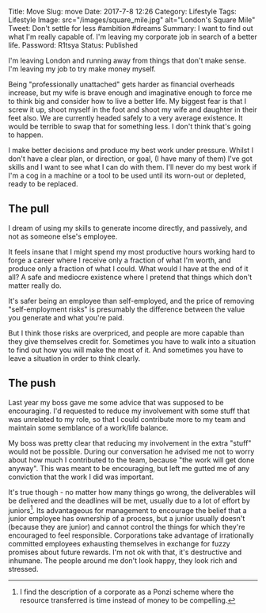 Title: Move
Slug: move
Date: 2017-7-8 12:26
Category: Lifestyle
Tags: Lifestyle
Image: src="/images/square_mile.jpg" alt="London's Square Mile"
Tweet: Don't settle for less #ambition #dreams
Summary: I want to find out what I'm really capable of. I'm leaving my corporate job in search of a better life.
Password: R1tsya
Status: Published



I'm leaving London and running away from things that don't make sense. I'm leaving my job  to try make money myself.

Being "professionally unattached" gets harder as financial overheads increase, but my wife is brave enough and imaginative enough to force me to think big and consider how to live a better life. My biggest fear is that I screw it up, shoot myself in the foot and shoot my wife and daughter in their feet also. We are currently headed safely to a very average existence. It would be terrible to swap that for something less. I don't think that's going to happen.

I make better decisions and produce my best work under pressure. Whilst I don't have a clear plan, or direction, or goal, (I have many of them) I've got skills and I want to see what I can do with them. I'll never do my best work if I'm a cog in a machine or a tool to be used until its worn-out or depleted, ready to be replaced. 

## The pull

I dream of using my skills to generate income directly, and passively, and not as someone else's employee. 

It feels insane that I might spend my most productive hours working hard to forge a career where I receive only a fraction of what I'm worth, and produce only a fraction of what I could. What would I have at the end of it all? A safe and mediocre existence where I pretend that things which don't matter really do.  

It's safer being an employee than self-employed, and the price of removing "self-employment risks" is presumably the difference between the value you generate and what you're paid. 

But I think those risks are overpriced, and people are more capable than they give themselves credit for. Sometimes you have to walk into a situation to find out how you will make the most of it. And sometimes you have to leave a situation in order to think clearly.

## The push

Last year my boss gave me some advice that was supposed to be encouraging. I'd requested to reduce my involvement with some stuff that was unrelated to my role, so that I could contribute more to my team and maintain some semblance of a work/life balance. 

My boss was pretty clear that reducing my involvement in the extra "stuff" would not be possible. During our conversation he advised me not to worry about how much I contributed to the team, because "the work will get done anyway". This was meant to be encouraging, but left me gutted me of any conviction that the work I did was important. 

It's true though - no matter how many things go wrong, the deliverables will be delivered and the deadlines will be met, usually due to a lot of effort by juniors[^1]. Its advantageous for management to encourage the belief that a junior employee has ownership of a process, but a junior usually doesn't (because they are junior) and cannot control the things for which they're encouraged to feel responsible. Corporations take advantage of irrationally committed employees exhausting themselves in exchange for fuzzy promises about future rewards. I'm not ok with that, it's destructive and inhumane. The people around me don't look happy, they look rich and stressed.	

[^1]: I find the description of a corporate as a Ponzi scheme where the resource transferred is time instead of money to be compelling.

 